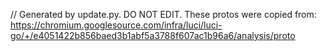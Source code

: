 // Generated by update.py. DO NOT EDIT.
These protos were copied from:
https://chromium.googlesource.com/infra/luci/luci-go/+/e4051422b856baed3b1abf5a3788f607ac1b96a6/analysis/proto
